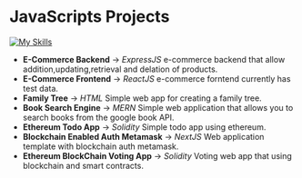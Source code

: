 # JavaScripts Projects

[![My Skills](https://skillicons.dev/icons?i=js,html,css,d3,express)](https://skillicons.dev)

* **E-Commerce Backend** -> *ExpressJS* e-commerce backend that allow addition,updating,retrieval and delation of products. 
* **E-Commerce Frontend** -> *ReactJS* e-commerce forntend currently has test data.  
* **Family Tree** -> *HTML* Simple web app for creating a family tree.
* **Book Search Engine** -> *MERN* Simple web application that allows you to search books from the google book API.
* **Ethereum Todo App** -> *Solidity* Simple todo app using ethereum.
* **Blockchain Enabled Auth Metamask** -> *NextJS* Web application template with blockchain auth metamask. 
* **Ethereum BlockChain Voting App** -> *Solidity* Voting web app that using blockchain and smart contracts.  

